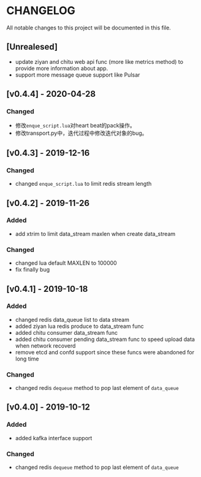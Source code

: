 # CHANGELOG
All notable changes to this project will be documented in this file.

## [Unrealesed]
- update ziyan and chitu web api func (more like metrics method) to provide more information about app. 
- support more message queue support like Pulsar

## [v0.4.4] - 2020-04-28

### Changed

- 修改`enque_script.lua`对heart beat的pack操作。
- 修改transport.py中，迭代过程中修改迭代对象的bug。

## [v0.4.3] - 2019-12-16
### Changed
- changed `enque_script.lua` to limit redis stream length

  
## [v0.4.2] - 2019-11-26    
### Added
- add xtrim to limit data_stream maxlen when create data_stream
  
### Changed
- changed lua default MAXLEN to 100000
- fix finally bug


## [v0.4.1] - 2019-10-18
### Added
- changed redis data_queue list to data stream
- added ziyan lua redis produce to data_stream func
- added chitu consumer data_stream func
- added chitu consumer pending data_stream func to speed upload data when network recoverd
- remove etcd and confd support since these funcs were abandoned for long time
  
### Changed
- changed redis `dequeue` method to pop last element of `data_queue`
  
## [v0.4.0] - 2019-10-12
### Added
- added kafka interface support

### Changed
- changed redis `dequeue` method to pop last element of `data_queue`
  




























































































































































































